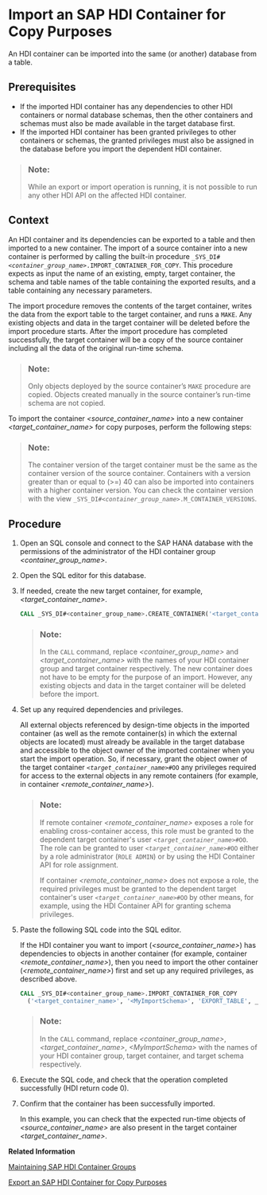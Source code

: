 <!-- loio905a7b383a5a472f9d712fa3fb8d14ee -->

# Import an SAP HDI Container for Copy Purposes

An HDI container can be imported into the same \(or another\) database from a table.



<a name="loio905a7b383a5a472f9d712fa3fb8d14ee__prereq_ux4_zbq_sqb"/>

## Prerequisites

-   If the imported HDI container has any dependencies to other HDI containers or normal database schemas, then the other containers and schemas must also be made available in the target database first.
-   If the imported HDI container has been granted privileges to other containers or schemas, the granted privileges must also be assigned in the database before you import the dependent HDI container.

> ### Note:  
> While an export or import operation is running, it is not possible to run any other HDI API on the affected HDI container.



<a name="loio905a7b383a5a472f9d712fa3fb8d14ee__context_tr2_vq5_qcb"/>

## Context

An HDI container and its dependencies can be exported to a table and then imported to a new container. The import of a source container into a new container is performed by calling the built-in procedure <code>_SYS_DI#<i class="varname">&lt;container_group_name&gt;</i>.IMPORT_CONTAINER_FOR_COPY</code>. This procedure expects as input the name of an existing, empty, target container, the schema and table names of the table containing the exported results, and a table containing any necessary parameters.

The import procedure removes the contents of the target container, writes the data from the export table to the target container, and runs a `MAKE`. Any existing objects and data in the target container will be deleted before the import procedure starts. After the import procedure has completed successfully, the target container will be a copy of the source container including all the data of the original run-time schema.

> ### Note:  
> Only objects deployed by the source container’s `MAKE` procedure are copied. Objects created manually in the source container’s run-time schema are not copied.

To import the container *<source\_container\_name\>* into a new container *<target\_container\_name\>* for copy purposes, perform the following steps:

> ### Note:  
> The container version of the target container must be the same as the container version of the source container. Containers with a version greater than or equal to \(\>=\) 40 can also be imported into containers with a higher container version. You can check the container version with the view <code>_SYS_DI#<i class="varname">&lt;container_group_name&gt;</i>.M_CONTAINER_VERSIONS</code>.



<a name="loio905a7b383a5a472f9d712fa3fb8d14ee__steps_ur2_vq5_qcb"/>

## Procedure

1.  Open an SQL console and connect to the SAP HANA database with the permissions of the administrator of the HDI container group *<container\_group\_name\>*.

2.  Open the SQL editor for this database.

3.  If needed, create the new target container, for example, *<target\_container\_name\>*.

    ```sql
    CALL _SYS_DI#<container_group_name>.CREATE_CONTAINER('<target_container_name>’, _SYS_DI.T_NO_PARAMETERS, ?, ?, ?);
    ```

    > ### Note:  
    > In the `CALL` command, replace *<container\_group\_name\>* and *<target\_container\_name\>* with the names of your HDI container group and target container respectively. The new container does not have to be empty for the purpose of an import. However, any existing objects and data in the target container will be deleted before the import.

4.  Set up any required dependencies and privileges.

    All external objects referenced by design-time objects in the imported container \(as well as the remote container\(s\) in which the external objects are located\) must already be available in the target database and accessible to the object owner of the imported container when you start the import operation. So, if necessary, grant the object owner of the target container <code><i class="varname">&lt;target_container_name&gt;</i>#OO</code> any privileges required for access to the external objects in any remote containers \(for example, in container *<remote\_container\_name\>*\).

    > ### Note:  
    > If remote container *<remote\_container\_name\>* exposes a role for enabling cross-container access, this role must be granted to the dependent target container's user <code><i class="varname">&lt;target_container_name&gt;</i>#OO</code>. The role can be granted to user <code><i class="varname">&lt;target_container_name&gt;</i>#OO</code> either by a role administrator \(`ROLE ADMIN`\) or by using the HDI Container API for role assignment.
    > 
    > If container *<remote\_container\_name\>* does not expose a role, the required privileges must be granted to the dependent target container's user <code><i class="varname">&lt;target_container_name&gt;</i>#OO</code> by other means, for example, using the HDI Container API for granting schema privileges.

5.  Paste the following SQL code into the SQL editor.

    If the HDI container you want to import \(*<source\_container\_name\>*\) has dependencies to objects in another container \(for example, container *<remote\_container\_name\>*\), then you need to import the other container \(*<remote\_container\_name\>*\) first and set up any required privileges, as described above.

    ```sql
    CALL _SYS_DI#<container_group_name>.IMPORT_CONTAINER_FOR_COPY
      ('<target_container_name>', '<MyImportSchema>', 'EXPORT_TABLE', _SYS_DI.T_NO_PARAMETERS, ?, ?, ?); 
    ```

    > ### Note:  
    > In the `CALL` command, replace *<container\_group\_name\>*, *<target\_container\_name\>*, *<MyImportSchema\>* with the names of your HDI container group, target container, and target schema respectively.

6.  Execute the SQL code, and check that the operation completed successfully \(HDI return code 0\).

7.  Confirm that the container has been successfully imported.

    In this example, you can check that the expected run-time objects of *<source\_container\_name\>* are also present in the target container *<target\_container\_name\>*.


**Related Information**  


[Maintaining SAP HDI Container Groups](maintaining-sap-hdi-container-groups-4e9d597.md "The administrator of an SAP HDI container group is responsible for managing the SAP HDI containers that are organized into one or more HDI container groups.")

[Export an SAP HDI Container for Copy Purposes](export-an-sap-hdi-container-for-copy-pur-36a5547.md "An HDI container can be exported to a table, which can then be used to import the container into a database.")

